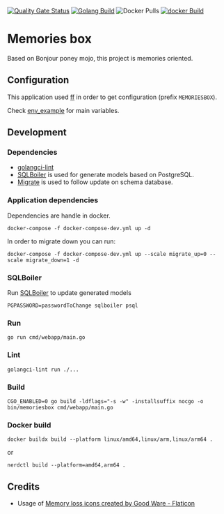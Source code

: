 [![Quality Gate Status](https://sonarcloud.io/api/project_badges/measure?project=bdronneau_memoriesbox&metric=alert_status)](https://sonarcloud.io/summary/new_code?id=bdronneau_memoriesbox) [![Golang Build](https://github.com/bdronneau/memoriesbox/actions/workflows/build.yaml/badge.svg)](https://github.com/bdronneau/memoriesbox/actions/workflows/build.yaml) ![Docker Pulls](https://img.shields.io/docker/pulls/bdronneau/memoriesbox) [![docker Build](https://github.com/bdronneau/memoriesbox/actions/workflows/docker.yaml/badge.svg)](https://github.com/bdronneau/memoriesbox/actions/workflows/docker.yaml)

# Memories box

Based on Bonjour poney mojo, this project is memories oriented.

## Configuration

This application used [ff](https://github.com/peterbourgon/ff/) in order to get configuration (prefix `MEMORIESBOX`).

Check [env_example](./.env_example) for main variables.

## Development

### Dependencies

- [golangci-lint](https://golangci-lint.run/usage/install/#local-installation)
- [SQLBoiler](github.com/volatiletech/sqlboiler) is used for generate models based on PostgreSQL.
- [Migrate](https://github.com/golang-migrate/migrate) is used to follow update on schema database.

### Application dependencies

Dependencies are handle in docker.

```shell script
docker-compose -f docker-compose-dev.yml up -d
```

In order to migrate down you can run:

```shell script
docker-compose -f docker-compose-dev.yml up --scale migrate_up=0 --scale migrate_down=1 -d
```

### SQLBoiler

Run [SQLBoiler](github.com/volatiletech/sqlboiler) to update generated models

```shell script
PGPASSWORD=passwordToChange sqlboiler psql
```

### Run

```shell script
go run cmd/webapp/main.go
```

### Lint

```shell script
golangci-lint run ./...
```

### Build

```shell script
CGO_ENABLED=0 go build -ldflags="-s -w" -installsuffix nocgo -o bin/memoriesbox cmd/webapp/main.go
```

### Docker build

```shell sceript
docker buildx build --platform linux/amd64,linux/arm,linux/arm64 .
```

or

```shell script
nerdctl build --platform=amd64,arm64 .
```


## Credits

- Usage of [Memory loss icons created by Good Ware - Flaticon](https://www.flaticon.com/free-icons/memory-loss)

